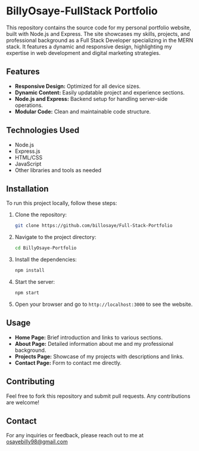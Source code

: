 # BillyOsaye-FullStack Portfolio

This repository contains the source code for my personal portfolio website, built with Node.js and Express. The site showcases my skills, projects, and professional background as a Full Stack Developer specializing in the MERN stack. It features a dynamic and responsive design, highlighting my expertise in web development and digital marketing strategies.

## Features

- **Responsive Design:** Optimized for all device sizes.
- **Dynamic Content:** Easily updatable project and experience sections.
- **Node.js and Express:** Backend setup for handling server-side operations.
- **Modular Code:** Clean and maintainable code structure.

## Technologies Used

- Node.js
- Express.js
- HTML/CSS
- JavaScript
- Other libraries and tools as needed

## Installation

To run this project locally, follow these steps:

1. Clone the repository:
    ```bash
    git clone https://github.com/billosaye/Full-Stack-Portfolio
    ```
2. Navigate to the project directory:
    ```bash
    cd BillyOsaye-Portfolio
    ```
3. Install the dependencies:
    ```bash
    npm install
    ```
4. Start the server:
    ```bash
    npm start
    ```
5. Open your browser and go to `http://localhost:3000` to see the website.

## Usage

- **Home Page:** Brief introduction and links to various sections.
- **About Page:** Detailed information about me and my professional background.
- **Projects Page:** Showcase of my projects with descriptions and links.
- **Contact Page:** Form to contact me directly.

## Contributing

Feel free to fork this repository and submit pull requests. Any contributions are welcome!

## Contact

For any inquiries or feedback, please reach out to me at osayebilly98@gmail.com
